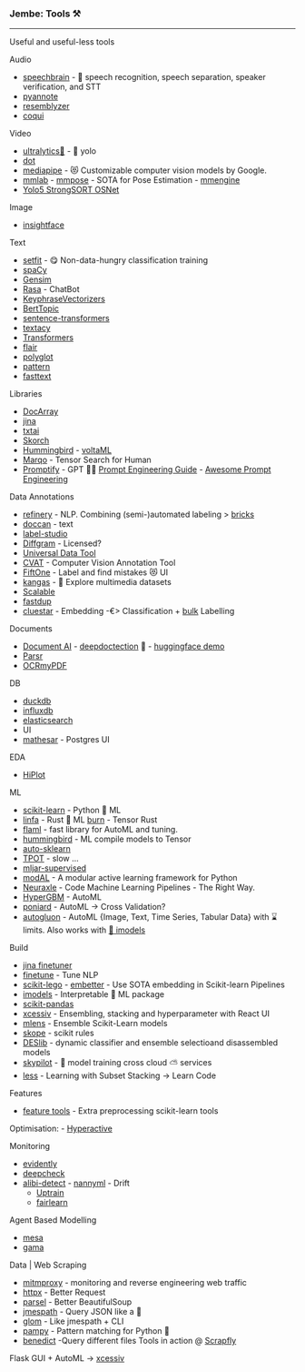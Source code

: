### Jembe: Tools ⚒️ 
___
Useful and useful-less tools

Audio
 - [speechbrain](https://github.com/speechbrain/speechbrain) - 🤗 speech recognition, speech separation, speaker verification, and STT
 - [pyannote](https://github.com/pyannote/pyannote-audio)
 - [resemblyzer](https://github.com/resemble-ai/Resemblyzer)
 - [coqui](https://github.com/coqui-ai/TTS) 

Video
 - [ultralytics🍾](https://github.com/ultralytics/ultralytics) - 👑 yolo 
 - [dot](https://github.com/sensity-ai/dot)
 - [mediapipe](https://github.com/google/mediapipe) - 😻 Customizable computer vision models by Google.
 - [mmlab](https://github.com/open-mmlab) - [mmpose](https://github.com/open-mmlab/mmpose) - SOTA for Pose Estimation - [mmengine](https://github.com/open-mmlab/mmengine)
 - [Yolo5 StrongSORT OSNet](https://github.com/mikel-brostrom/Yolov5_StrongSORT_OSNet)

Image
  - [insightface](https://github.com/deepinsight/insightface)

Text
  - [setfit](https://github.com/huggingface/setfit) - 😋 Non-data-hungry classification training
  - [spaCy](https://github.com/explosion/spaCy)
  - [Gensim](https://github.com/RaRe-Technologies/gensim)
  - [Rasa](https://github.com/RasaHQ/rasa) - ChatBot
  - [KeyphraseVectorizers](https://github.com/TimSchopf/KeyphraseVectorizers)
  - [BertTopic](https://github.com/MaartenGr/BERTopic)
  - [sentence-transformers](sentence-transformers)
  - [textacy](https://github.com/chartbeat-labs/textacy)
  - [Transformers](https://github.com/huggingface/transformers)
  - [flair](https://github.com/flairNLP/flair)
  - [polyglot](https://github.com/aboSamoor/polyglot)
  - [pattern](https://github.com/clips/pattern)
  - [fasttext](https://github.com/facebookresearch/fastText)


Libraries
  - [DocArray](https://github.com/jina-ai/docarray)
  - [jina](https://github.com/jina-ai/jina)
  - [txtai](https://github.com/neuml/txtai)
  - [Skorch](https://github.com/skorch-dev/skorch)
  - [Hummingbird](https://github.com/microsoft/hummingbird) - [voltaML](https://github.com/VoltaML/voltaML)
  - [Marqo](https://github.com/marqo-ai/marqo) - Tensor Search for Human
  - [Promptify](https://github.com/promptslab/Promptify) - GPT 🕵🏾 [Prompt Engineering Guide](https://github.com/dair-ai/Prompt-Engineering-Guide) - [Awesome Prompt Engineering](https://github.com/promptslab/Awesome-Prompt-Engineering)

Data Annotations
  - [refinery](https://github.com/code-kern-ai/refinery) - NLP. Combining (semi-)automated labeling > [bricks](https://github.com/code-kern-ai/bricks)
  - [doccan](https://github.com/doccano/doccano) - text
  - [label-studio](https://github.com/heartexlabs/label-studio)
  - [Diffgram](https://github.com/diffgram/diffgram) - Licensed?
  - [Universal Data Tool](https://github.com/UniversalDataTool/universal-data-tool)
  - [CVAT](https://github.com/openvinotoolkit/cvat) - Computer Vision Annotation Tool
  - [FiftOne](https://github.com/voxel51/fiftyone) - Label and find mistakes 😻 UI
  - [kangas](https://github.com/comet-ml/kangas) - 🦘 Explore multimedia datasets 
  - [Scalable](https://github.com/scalabel/scalabel) 
  - [fastdup](https://github.com/visualdatabase/fastdup)
  - [cluestar](https://github.com/koaning/cluestar) - Embedding -€> Classification + [bulk](https://github.com/koaning/bulk) Labelling 
 
Documents
   - [Document AI](https://huggingface.co/blog/document-ai) - [deepdoctection](https://github.com/deepdoctection/deepdoctection) 👑 - [huggingface demo](https://huggingface.co/spaces/deepdoctection/deepdoctection)
   - [Parsr](https://github.com/axa-group/Parsr)
   - [OCRmyPDF](https://github.com/ocrmypdf/OCRmyPDF)

DB
  - [duckdb](https://duckdb.org/)
  - [influxdb](https://github.com/influxdata/influxdb)
  - [elasticsearch](https://github.com/elastic/elasticsearch)
  - UI
   - [mathesar](https://github.com/centerofci/mathesar) - Postgres UI

EDA
  - [HiPlot](https://facebookresearch.github.io/hiplot)

ML
  - [scikit-learn](https://github.com/scikit-learn/scikit-learn) - Python 🐍 ML
  - [linfa](https://github.com/rust-ml/linfa) - Rust 🦀 ML [burn](https://github.com/burn-rs/burn) - Tensor Rust
  - [flaml](https://github.com/microsoft/FLAML) - fast library for AutoML and tuning.
  - [hummingbird](https://github.com/microsoft/hummingbird) - ML compile models to Tensor
  - [auto-sklearn](https://github.com/automl/auto-sklearn)
  - [TPOT](https://github.com/EpistasisLab/tpot) - slow ...
  - [mljar-supervised](https://github.com/mljar/mljar-supervised)
  - [modAL](https://github.com/modAL-python/modAL) - A modular active learning framework for Python
  - [Neuraxle](https://github.com/Neuraxio/Neuraxle) - Code Machine Learning Pipelines - The Right Way.
  - [HyperGBM](https://github.com/DataCanvasIO/HyperGBM) - AutoML
  - [poniard](https://github.com/rxavier/poniard) - AutoML -> Cross Validation?
  - [autogluon](https://github.com/autogluon/autogluon) - AutoML {Image, Text, Time Series, Tabular Data} with ⌛ limits. Also works with [🤟 imodels](https://auto.gluon.ai/dev/tutorials/tabular_prediction/tabular-interpretability.html)


Build
  - [jina finetuner](https://github.com/jina-ai/finetuner)
  - [finetune](https://github.com/IndicoDataSolutions/finetune) - Tune NLP
  - [scikit-lego](https://github.com/koaning/scikit-lego) - [embetter](https://github.com/koaning/embetter) - Use SOTA embedding in Scikit-learn Pipelines
  - [imodels](https://github.com/csinva/imodels) - Interpretable 🛄 ML package 
  - [scikit-pandas](https://github.com/scikit-learn-contrib/sklearn-pandas)
  - [xcessiv](https://github.com/reiinakano/xcessiv) - Ensembling, stacking and hyperparameter with React UI
  - [mlens](https://github.com/flennerhag/mlens) - Ensemble Scikit-Learn models
  - [skope](https://github.com/scikit-learn-contrib/skope-rules) - scikit rules
  - [DESlib](https://github.com/scikit-learn-contrib/DESlib) - dynamic classifier and ensemble selectioand disassembled models
  - [skypilot](https://github.com/skypilot-org/skypilot?) -  🏡 model training cross cloud ⛅️ services 
  - [less](https://github.com/sibirbil/LESS) - Learning with Subset Stacking -> Learn Code
 
Features

  - [feature tools](https://feature-engine.readthedocs.io/en/latest/index.html) - Extra preprocessing scikit-learn tools

Optimisation:
     - [Hyperactive](https://github.com/SimonBlanke/Hyperactive)

Monitoring
 - [evidently](https://github.com/evidentlyai/evidently)
 - [deepcheck](https://github.com/deepchecks/deepchecks)
 - [alibi-detect](https://github.com/SeldonIO/alibi-detect)  - [nannyml](https://github.com/NannyML/nannyml) - Drift
     - [Uptrain](https://github.com/uptrain-ai/uptrain)
     - [fairlearn](https://github.com/fairlearn/fairlearn)
     
Agent Based Modelling
- [mesa](https://github.com/projectmesa/mesa)
- [gama](https://gama-platform.org)


Data | Web Scraping 
- [mitmproxy](https://mitmproxy.org) - monitoring and reverse engineering web traffic 
- [httpx](https://github.com/projectdiscovery/httpx) - Better Request
- [parsel](https://github.com/scrapy/parsel) - Better BeautifulSoup
- [jmespath](https://github.com/jmespath/jmespath.py) - Query JSON like a 🥷
- [glom](https://github.com/mahmoud/glom) - Like jmespath + CLI
- [pampy](https://github.com/santinic/pampy) - Pattern matching for Python 🤟
- [benedict](https://github.com/fabiocaccamo/python-benedict) -Query different files
  Tools in action @ [Scrapfly](https://scrapfly.io/blog/parse-json-jmespath-python/)
  

Flask GUI + AutoML -> [xcessiv](https://github.com/reiinakano/xcessiv)
  
